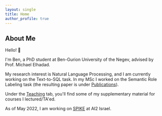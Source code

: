 ```yaml
---
layout: single
title: Home
author_profile: true
---
```


<a rel="me" href="https://hachyderm.io/@beneyal"></a>

## About Me

Hello! :wave:

I'm Ben, a PhD student at Ben-Gurion University of the Negev, advised by Prof. Michael Elhadad.

My research interest is Natural Language Processing, and I am currently working on the Text-to-SQL task. In my MSc I worked on the Semantic Role Labeling task (the resulting paper is under [Publications](/publications/)).

Under the [Teaching](/teaching/) tab, you'll find some of my supplementary material for courses I lectured/TA'ed.

As of May 2022, I am working on [SPIKE](https://spike.apps.allenai.org/) at AI2 Israel.
